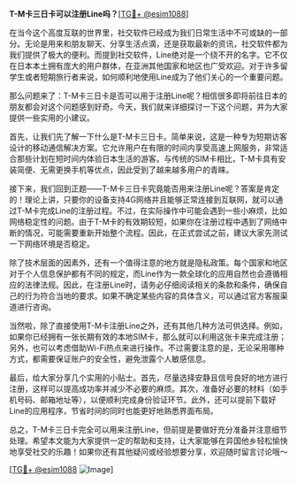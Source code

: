 **T-M卡三日卡可以注册Line吗？**[[TG💪+ @esim1088](https://t.me/s/esim1088)]

在当今这个高度互联的世界里，社交软件已经成为我们日常生活中不可或缺的一部分。无论是用来和朋友聊天、分享生活点滴，还是获取最新的资讯，社交软件都为我们提供了极大的便利。而提到社交软件，Line绝对是一个绕不开的名字。它不仅在日本本土拥有庞大的用户群体，在亚洲其他国家和地区也广受欢迎。对于许多留学生或者短期旅行者来说，如何顺利地使用Line成为了他们关心的一个重要问题。

那么问题来了：T-M卡三日卡是否可以用于注册Line呢？相信很多即将前往日本的朋友都会对这个问题感到好奇。今天，我们就来详细探讨一下这个问题，并为大家提供一些实用的小建议。

首先，让我们先了解一下什么是T-M卡三日卡。简单来说，这是一种专为短期访客设计的移动通信解决方案。它允许用户在有限的时间内享受高速上网服务，非常适合那些计划在短时间内体验日本生活的游客。与传统的SIM卡相比，T-M卡具有安装简便、无需更换手机等优点，因此受到了越来越多用户的青睐。

接下来，我们回到正题——T-M卡三日卡究竟能否用来注册Line呢？答案是肯定的！理论上讲，只要你的设备支持4G网络并且能够正常连接到互联网，就可以通过T-M卡完成Line的注册过程。不过，在实际操作中可能会遇到一些小麻烦，比如网络稳定性的问题。由于T-M卡的有效期较短，如果你在注册过程中遇到了网络中断的情况，可能需要重新开始整个流程。因此，在正式尝试之前，建议大家先测试一下网络环境是否稳定。

除了技术层面的因素外，还有一个值得注意的地方就是隐私政策。每个国家和地区对于个人信息保护都有不同的规定，而Line作为一款全球化的应用自然也会遵循相应的法律法规。因此，在注册Line时，请务必仔细阅读相关的条款和条件，确保自己的行为符合当地的要求。如果不确定某些内容的具体含义，可以通过官方客服渠道进行咨询。

当然啦，除了直接使用T-M卡注册Line之外，还有其他几种方法可供选择。例如，如果你已经拥有一张长期有效的本地SIM卡，那么就可以利用这张卡来完成注册；另外，也可以考虑借助Wi-Fi热点来进行操作。不过需要注意的是，无论采用哪种方式，都需要保证账户的安全性，避免泄露个人敏感信息。

最后，给大家分享几个实用的小贴士。首先，尽量选择安静且信号良好的地方进行注册，这样可以提高成功率并减少不必要的麻烦。其次，准备好必要的材料（如手机号码、邮箱地址等），以便顺利完成身份验证环节。此外，还可以提前下载好Line的应用程序，节省时间的同时也能更好地熟悉界面布局。

总之，T-M卡三日卡完全可以用来注册Line，但前提是要做好充分准备并注意细节处理。希望本文能为大家提供一定的帮助和支持，让大家能够在异国他乡轻松愉快地享受社交的乐趣！如果你还有其他疑问或经验想要分享，欢迎随时留言讨论哦～

[[TG💪+ @esim1088](https://t.me/s/esim1088) ![Image](https://i.postimg.cc/4NQfJmqS/Snipaste-2025-05-13-00-14-12.png)]